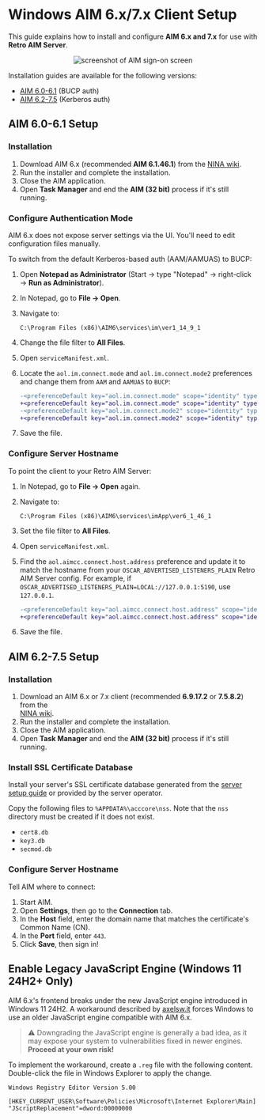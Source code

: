 # Windows AIM 6.x/7.x Client Setup

This guide explains how to install and configure **AIM 6.x and 7.x** for use with **Retro AIM Server**.

<p align="center">
   <img alt="screenshot of AIM sign-on screen" src="https://github.com/user-attachments/assets/057c72fe-3d60-4dad-a602-8ff95c4fcbe1">
</p>

Installation guides are available for the following versions:

- [AIM 6.0-6.1](#aim-60-61-setup) (BUCP auth)
- [AIM 6.2-7.5](#aim-62-75-setup) (Kerberos auth)

## AIM 6.0-6.1 Setup

### Installation

1. Download AIM 6.x (recommended **AIM 6.1.46.1**) from
   the [NINA wiki](https://web.archive.org/web/20250910233232/https://wiki.nina.chat/wiki/Clients/AOL_Instant_Messenger#Windows).
2. Run the installer and complete the installation.
3. Close the AIM application.
4. Open **Task Manager** and end the **AIM (32 bit)** process if it's still running.

### Configure Authentication Mode

AIM 6.x does not expose server settings via the UI. You'll need to edit configuration files manually.

To switch from the default Kerberos-based auth (AAM/AAMUAS) to BUCP:

1. Open **Notepad as Administrator** (Start → type "Notepad" → right-click → **Run as Administrator**).
2. In Notepad, go to **File → Open**.
3. Navigate to:
   ```
   C:\Program Files (x86)\AIM6\services\im\ver1_14_9_1
   ```
4. Change the file filter to **All Files**.
5. Open `serviceManifest.xml`.
6. Locate the `aol.im.connect.mode` and `aol.im.connect.mode2` preferences and change them from `AAM` and `AAMUAS` to
   `BUCP`:

   ```diff
   -<preferenceDefault key="aol.im.connect.mode" scope="identity" type="string">AAM</preferenceDefault>
   +<preferenceDefault key="aol.im.connect.mode" scope="identity" type="string">BUCP</preferenceDefault>
   -<preferenceDefault key="aol.im.connect.mode2" scope="identity" type="string">AAMUAS</preferenceDefault>
   +<preferenceDefault key="aol.im.connect.mode2" scope="identity" type="string">BUCP</preferenceDefault>
   ```

7. Save the file.

### Configure Server Hostname

To point the client to your Retro AIM Server:

1. In Notepad, go to **File → Open** again.
2. Navigate to:
   ```
   C:\Program Files (x86)\AIM6\services\imApp\ver6_1_46_1
   ```
3. Set the file filter to **All Files**.
4. Open `serviceManifest.xml`.
5. Find the `aol.aimcc.connect.host.address` preference and update it to match the hostname from your
   `OSCAR_ADVERTISED_LISTENERS_PLAIN` Retro AIM Server config. For example, if
   `OSCAR_ADVERTISED_LISTENERS_PLAIN=LOCAL://127.0.0.1:5190`, use `127.0.0.1`.

   ```diff
   -<preferenceDefault key="aol.aimcc.connect.host.address" scope="identity" type="string">login.oscar.aol.com</preferenceDefault>
   +<preferenceDefault key="aol.aimcc.connect.host.address" scope="identity" type="string">127.0.0.1</preferenceDefault>
   ```

6. Save the file.

## AIM 6.2-7.5 Setup

### Installation

1. Download an AIM 6.x or 7.x client (recommended **6.9.17.2** or **7.5.8.2**) from the  
   [NINA wiki](https://web.archive.org/web/20250910233232/https://wiki.nina.chat/wiki/Clients/AOL_Instant_Messenger#Windows).
2. Run the installer and complete the installation.
3. Close the AIM application.
4. Open **Task Manager** and end the **AIM (32 bit)** process if it's still running.

### Install SSL Certificate Database

Install your server's SSL certificate database generated from the [server setup guide](DOCKER.md) or provided by the
server operator.

Copy the following files to `%APPDATA%\acccore\nss`. Note that the `nss` directory must be created if it does not exist.

- `cert8.db`
- `key3.db`
- `secmod.db`

### Configure Server Hostname

Tell AIM where to connect:

1. Start AIM.
2. Open **Settings**, then go to the **Connection** tab.
3. In the **Host** field, enter the domain name that matches the certificate's Common Name (CN).
4. In the **Port** field, enter `443`.
5. Click **Save**, then sign in!

## Enable Legacy JavaScript Engine (Windows 11 24H2+ Only)

AIM 6.x's frontend breaks under the new JavaScript engine introduced in Windows 11 24H2. A workaround described by
[axelsw.it](https://www.axelsw.it/pwiki/index.php/JScript_Windows11) forces Windows to use an older JavaScript engine
compatible with AIM 6.x.

> ⚠️ Downgrading the JavaScript engine is generally a bad idea, as it may expose your system to vulnerabilities fixed in
> newer engines.
> **Proceed at your own risk!**

To implement the workaround, create a `.reg` file with the following content. Double-click the file in Windows Explorer
to apply the change.

```
Windows Registry Editor Version 5.00

[HKEY_CURRENT_USER\Software\Policies\Microsoft\Internet Explorer\Main]
"JScriptReplacement"=dword:00000000
```
